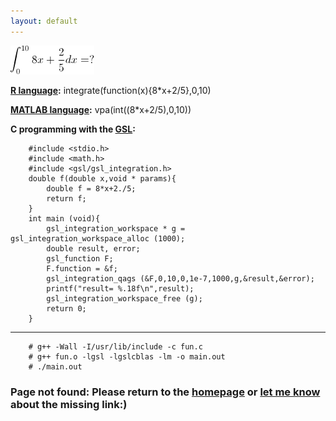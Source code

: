 ```yaml
---
layout: default
---
```


<!--## Find the answer!-->

![Find the answer!](/images/Find_the_answer.gif "Find the answer!")


**[R language](http://www.r-project.org/):**
        integrate(function(x){8*x+2/5},0,10)

**[MATLAB language](http://www.mathworks.com/products/matlab/):**
        vpa(int((8*x+2/5),0,10))

**C programming with the [GSL](http://www.gnu.org/software/gsl/):**

        #include <stdio.h>
        #include <math.h>
        #include <gsl/gsl_integration.h>
        double f(double x,void * params){
	        double f = 8*x+2./5;
	        return f;
        }
        int main (void){
	        gsl_integration_workspace * g = gsl_integration_workspace_alloc (1000);
	        double result, error;
	        gsl_function F;
	        F.function = &f;
	        gsl_integration_qags (&F,0,10,0,1e-7,1000,g,&result,&error);
	        printf("result= %.18f\n",result);
	        gsl_integration_workspace_free (g);
	        return 0;
        }
--------------------------------------------------------------------------------------
        # g++ -Wall -I/usr/lib/include -c fun.c
        # g++ fun.o -lgsl -lgslcblas -lm -o main.out
        # ./main.out




### Page not found: Please return to the [homepage](/cn/) or [let me know](mailto:yu@lijiayu.net) about the missing link:)




